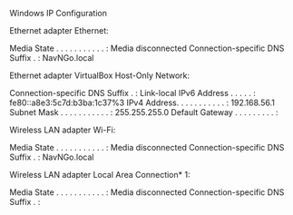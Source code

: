 
Windows IP Configuration


Ethernet adapter Ethernet:

   Media State . . . . . . . . . . . : Media disconnected
   Connection-specific DNS Suffix  . : NavNGo.local

Ethernet adapter VirtualBox Host-Only Network:

   Connection-specific DNS Suffix  . : 
   Link-local IPv6 Address . . . . . : fe80::a8e3:5c7d:b3ba:1c37%3
   IPv4 Address. . . . . . . . . . . : 192.168.56.1
   Subnet Mask . . . . . . . . . . . : 255.255.255.0
   Default Gateway . . . . . . . . . : 

Wireless LAN adapter Wi-Fi:

   Media State . . . . . . . . . . . : Media disconnected
   Connection-specific DNS Suffix  . : NavNGo.local

Wireless LAN adapter Local Area Connection* 1:

   Media State . . . . . . . . . . . : Media disconnected
   Connection-specific DNS Suffix  . : 
